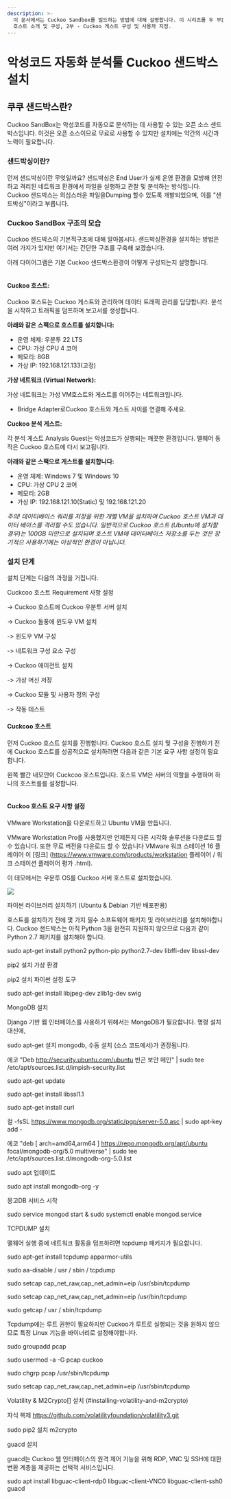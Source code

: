 ```yaml
---
description: >-
  이 문서에서는 Cuckoo Sandbox를 빌드하는 방법에 대해 설명합니다. 이 시리즈를 두 부분으로 나누었습니다. 1부 - Cuckoo
  호스트 소개 및 구성, 2부 - Cuckoo 게스트 구성 및 사용자 지정.
---
```


# 악성코드 자동화 분석툴 Cuckoo 샌드박스 설치

## 쿠쿠 샌드박스란? <a href="#cuckoo-sandbox" id="cuckoo-sandbox"></a>

Cuckoo SandBox는 악성코드를 자동으로 분석하는 데 사용할 수 있는 오픈 소스 샌드박스입니다. 이것은 오픈 소스이므로 무료로 사용할 수 있지만 설치에는 약간의 시간과 노력이 필요합니다.

### 샌드박싱이란? <a href="#what-is-sandboxing" id="what-is-sandboxing"></a>

먼저 샌드박싱이란 무엇일까요? 샌드박싱은 End User가 실제 운영 환경을 모방해 안전하고 격리된 네트워크 환경에서 파일을 실행하고 관찰 및 분석하는 방식입니다. Cuckoo 샌드박스는 의심스러운 파일을Dumping 할수 있도록 개발되었으며, 이를 "샌드박싱"이라고 부릅니다.

### Cuckoo SandBox 구조의 모습 <a href="#how-the-cuckoo-sandbox-structure-looks-like" id="how-the-cuckoo-sandbox-structure-looks-like"></a>

Cuckoo 샌드박스의 기본적구조에 대해 알아봅시다. 샌드박싱환경을 설치하는 방법은 여러 가지가 있지만 여기서는 간단한 구조를 구축해 보겠습니다.

아래 다이어그램은 기본 Cuckoo 샌드박스환경이 어떻게 구성되는지 설명합니다.

<figure><img src="https://1538861842-files.gitbook.io/~/files/v0/b/gitbook-x-prod.appspot.com/o/spaces%2F-Luj_UTA-FG9do0VYXMX%2Fuploads%2F963kGS0rYqbi5NxsWekt%2FCuckoo%20Structure.png?alt=media&#x26;token=82f19e66-3ddd-4d98-998c-2936532b481f" alt=""><figcaption></figcaption></figure>

#### **Cuckoo 호스트:**

Cuckoo 호스트는 Cuckoo 게스트와 관리하며 데이터 트래픽 관리를 담당합니다. 분석을 시작하고 트래픽을 덤프하며 보고서를 생성합니다.

**아래와 같은 스팩으로 호스트를 설치합니다:**

* 운영 체제: 우분투 22 LTS
* CPU: 가상 CPU 4 코어
* 메모리: 8GB
* 가상 IP: 192.168.121.133(고정)

**가상 네트워크 (Virtual Network):**

가상 네트워크는 가성 VM호스트와 게스트를 이어주는 네트워크입니다.

* Bridge Adapter로Cuckoo 호스트와 게스트 사이를 연결해 주세요.

**Cuckoo 분석 게스트:**

각   분석 게스트 Analysis Guest는 악성코드가 실행되는 깨끗한 환경입니다. 맬웨어 동작은 Cuckoo 호스트에 다시 보고됩니다.

**아래와 같은 스팩으로 게스트를 설치합니다:**

* 운영 체제: Windows 7 및 Windows 10
* CPU: 가상 CPU 2 코어
* 메모리: 2GB
* 가상 IP: 192.168.121.10(Static) 및 192.168.121.20

_주의! 데이터베이스 쿼리를 저장을 위한 개별 VM을 설치하여 Cuckoo 호스트 VM과 데이터 베이스를 격리할 수도 있습니다. 일반적으로 Cuckoo 호스트 (Ubuntu에 설치할 경우)는 100GB 미만으로 설치되며 호스트 VM에 데이터베이스 저장소를 두는 것은 장기적으 사용하기에는 이상적인 환경이 아닙니다._

### 설치 단계

설치 단계는 다음의 과정을 거칩니다.

Cuckcoo 호스트 Requirement 사항 설정&#x20;

\-> Cuckoo 호스트에 Cuckoo 우분투 서버 설치&#x20;

\-> Cuckoo 돌풍에 윈도우 VM 설치&#x20;

\-> 윈도우 VM 구성&#x20;

\-> 네트워크 구성 요소 구성&#x20;

\-> Cuckoo 에이전트 설치&#x20;

\-> 가상 머신 저장&#x20;

\-> Cuckoo 모듈 및 사용자 정의 구성&#x20;

\-> 작동 테스트

#### Cuckcoo 호스트

먼저 Cuckoo 호스트 설치를 진행합니다. Cuckoo 호스트 설치 및 구성을 진행하기 전에 Cuckoo 호스트를 성공적으로 설치하려면 다음과 같은 기본 요구 사항 설정이 필요합니다.

왼쪽 빨간 네모안이 Cuckcoo 호스트입니다. 호스트 VM은 서버의 역할을 수행하며 하나의 호스트를를 설정합니다.

<figure><img src="../.gitbook/assets/image.png" alt=""><figcaption></figcaption></figure>

#### Cuckoo 호스트 요구 사항 설정



VMware Workstation을 다운로드하고 Ubuntu VM을 만듭니다.

VMware Workstation Pro를 사용했지만 언제든지 다른 시각화 솔루션을 다운로드 할 수 있습니다. 또한 무료 버전을 다운로드 할 수 있습니다 VMware 워크 스테이션 16 플레이어 이 \[링크] (https://www.vmware.com/products/workstation 플레이어 / 워크 스테이션 플레이어 평가 .html).

이 데모에서는 우분투 OS를 Cuckoo 서버 호스트로 설치했습니다.

![](https://1538861842-files.gitbook.io/\~/files/v0/b/gitbook-x-prod.appspot.com/o/spaces%2F-Luj\_UTA-FG9do0VYXMX%2Fuploads%2F6UWuuzL3BEC1jSYh9jhe%2Fimage.png?alt=media\&token=f7c78d0e-cc06-4a27-bd9e-a6d00bcfca5f)



파이썬 라이브러리 설치하기 (Ubuntu & Debian 기반 배포판용)

호스트를 설치하기 전에 몇 가지 필수 소프트웨어 패키지 및 라이브러리를 설치해야합니다. Cuckoo 샌드박스는 아직 Python 3을 완전히 지원하지 않으므로 다음과 같이 Python 2.7 패키지를 설치해야 합니다.

sudo apt-get install python2 python-pip python2.7-dev libffi-dev libssl-dev

pip2 설치 가상 환경

pip2 설치 파이썬 설정 도구

sudo apt-get install libjpeg-dev zlib1g-dev swig



MongoDB 설치

Django 기반 웹 인터페이스를 사용하기 위해서는 MongoDB가 필요합니다. 명령 설치 대신에,

sudo apt-get 설치 mongodb, 수동 설치 (소스 코드에서)가 권장됩니다.

에코 "Deb http://security.ubuntu.com/ubuntu 빈곤 보안 메인" | sudo tee /etc/apt/sources.list.d/impish-security.list

sudo apt-get update

sudo apt-get install libssl1.1

sudo apt-get install curl

컬 -fsSL https://www.mongodb.org/static/pgp/server-5.0.asc | sudo apt-key add -

에코 "deb \[ arch=amd64,arm64 ] https://repo.mongodb.org/apt/ubuntu focal/mongodb-org/5.0 multiverse" | sudo tee /etc/apt/sources.list.d/mongodb-org-5.0.list

sudo apt 업데이트

sudo apt install mongodb-org -y

몽고DB 서비스 시작

sudo service mongod start & sudo systemctl enable mongod.service



TCPDUMP 설치

맬웨어 실행 중에 네트워크 활동을 덤프하려면 tcpdump 패키지가 필요합니다.

sudo apt-get install tcpdump apparmor-utils

sudo aa-disable / usr / sbin / tcpdump

sudo setcap cap\_net\_raw,cap\_net\_admin=eip /usr/sbin/tcpdump

sudo setcap cap\_net\_raw,cap\_net\_admin=eip /usr/bin/tcpdump

sudo getcap / usr / sbin/tcpdump

Tcpdump에는 루트 권한이 필요하지만 Cuckoo가 루트로 실행되는 것을 원하지 않으므로 특정 Linux 기능을 바이너리로 설정해야합니다.

sudo groupadd pcap

sudo usermod -a -G pcap cuckoo

sudo chgrp pcap /usr/sbin/tcpdump

sudo setcap cap\_net\_raw,cap\_net\_admin=eip /usr/sbin/tcpdump



Volatility & M2Crypto\[] 설치 (#installing-volatility-and-m2crypto)

자식 복제 https://github.com/volatilityfoundation/volatility3.git

sudo pip2 설치 m2crypto



guacd 설치

guacd는 Cuckoo 웹 인터페이스의 원격 제어 기능을 위해 RDP, VNC 및 SSH에 대한 변환 계층을 제공하는 선택적 서비스입니다.

sudo apt install libguac-client-rdp0 libguac-client-VNC0 libguac-client-ssh0 guacd



